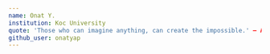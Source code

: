 ```yaml
---
name: Onat Y.
institution: Koc University
quote: 'Those who can imagine anything, can create the impossible.' ― Alan Turing
github_user: onatyap
---
```

